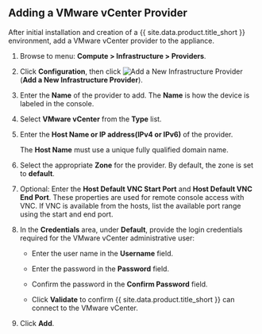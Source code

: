 ## Adding a VMware vCenter Provider

After initial installation and creation of a {{ site.data.product.title_short }}
environment, add a VMware vCenter provider to the appliance.

1.  Browse to menu: **Compute > Infrastructure > Providers**.

2.  Click **Configuration**, then
    click ![Add a New Infrastructure Provider](../../images/1862.png) (**Add
    a New Infrastructure Provider**).

3.  Enter the **Name** of the provider to add. The **Name** is how the
    device is labeled in the console.

4.  Select **VMware vCenter** from the **Type** list.

5.  Enter the **Host Name or IP address(IPv4 or IPv6)** of the provider.

    <div class="important">

    The **Host Name** must use a unique fully qualified domain name.

    </div>

6.  Select the appropriate **Zone** for the provider. By default, the
    zone is set to **default**.

7.  Optional: Enter the **Host Default VNC Start Port** and **Host Default VNC End Port**. These properties are used for remote console access with VNC. If VNC is available from the hosts, list the available port range using the start and end port.

8.  In the **Credentials** area, under **Default**, provide the login
    credentials required for the VMware vCenter administrative user:

      - Enter the user name in the **Username** field.

      - Enter the password in the **Password** field.

      - Confirm the password in the **Confirm Password** field.

      - Click **Validate** to confirm {{ site.data.product.title_short }} can connect to the
        VMware vCenter.

9.  Click **Add**.
